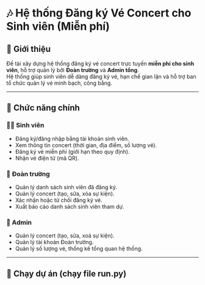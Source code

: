 # 🎶 Hệ thống Đăng ký Vé Concert cho Sinh viên (Miễn phí)

## 📌 Giới thiệu
Đề tài xây dựng hệ thống đăng ký vé concert trực tuyến **miễn phí cho sinh viên**, hỗ trợ quản lý bởi **Đoàn trường** và **Admin tổng**.  
Hệ thống giúp sinh viên dễ dàng đăng ký vé, hạn chế gian lận và hỗ trợ ban tổ chức quản lý vé minh bạch, công bằng.

---

## 🎯 Chức năng chính
### 👩‍🎓 Sinh viên
- Đăng ký/đăng nhập bằng tài khoản sinh viên.
- Xem thông tin concert (thời gian, địa điểm, số lượng vé).
- Đăng ký vé miễn phí (giới hạn theo quy định).
- Nhận vé điện tử (mã QR).

### 🏫 Đoàn trường
- Quản lý danh sách sinh viên đã đăng ký.
- Quản lý concert (tạo, sửa, xóa sự kiện).
- Xác nhận hoặc từ chối đăng ký vé.
- Xuất báo cáo danh sách sinh viên tham dự.

### 🔑 Admin
- Quản lý concert (tạo, sửa, xoá sự kiện).
- Quản lý tài khoản Đoàn trường.
- Quản lý số lượng vé, thống kê tổng quan hệ thống.

---

## 🚀 Chạy dự án (chạy file run.py)
